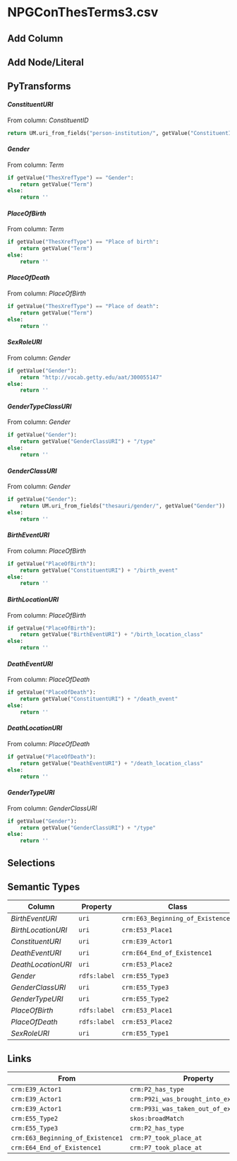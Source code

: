 # NPGConThesTerms3.csv

## Add Column

## Add Node/Literal

## PyTransforms
#### _ConstituentURI_
From column: _ConstituentID_
``` python
return UM.uri_from_fields("person-institution/", getValue("ConstituentID"))
```

#### _Gender_
From column: _Term_
``` python
if getValue("ThesXrefType") == "Gender":
    return getValue("Term")
else:
    return ''
```

#### _PlaceOfBirth_
From column: _Term_
``` python
if getValue("ThesXrefType") == "Place of birth":
    return getValue("Term")
else:
    return ''
```

#### _PlaceOfDeath_
From column: _PlaceOfBirth_
``` python
if getValue("ThesXrefType") == "Place of death":
    return getValue("Term")
else:
    return ''
```

#### _SexRoleURI_
From column: _Gender_
``` python
if getValue("Gender"):
    return "http://vocab.getty.edu/aat/300055147"
else:
    return ''
```

#### _GenderTypeClassURI_
From column: _Gender_
``` python
if getValue("Gender"):
    return getValue("GenderClassURI") + "/type"
else:
    return ''
```

#### _GenderClassURI_
From column: _Gender_
``` python
if getValue("Gender"):
    return UM.uri_from_fields("thesauri/gender/", getValue("Gender"))
else:
    return ''
```

#### _BirthEventURI_
From column: _PlaceOfBirth_
``` python
if getValue("PlaceOfBirth"):
    return getValue("ConstituentURI") + "/birth_event"
else:
    return ''
```

#### _BirthLocationURI_
From column: _PlaceOfBirth_
``` python
if getValue("PlaceOfBirth"):
    return getValue("BirthEventURI") + "/birth_location_class"
else:
    return ''
```

#### _DeathEventURI_
From column: _PlaceOfDeath_
``` python
if getValue("PlaceOfDeath"):
    return getValue("ConstituentURI") + "/death_event"
else:
    return ''
```

#### _DeathLocationURI_
From column: _PlaceOfDeath_
``` python
if getValue("PlaceOfDeath"):
    return getValue("DeathEventURI") + "/death_location_class"
else:
    return ''
```

#### _GenderTypeURI_
From column: _GenderClassURI_
``` python
if getValue("Gender"):
    return getValue("GenderClassURI") + "/type"
else:
    return ''
```


## Selections

## Semantic Types
| Column | Property | Class |
|  ----- | -------- | ----- |
| _BirthEventURI_ | `uri` | `crm:E63_Beginning_of_Existence1`|
| _BirthLocationURI_ | `uri` | `crm:E53_Place1`|
| _ConstituentURI_ | `uri` | `crm:E39_Actor1`|
| _DeathEventURI_ | `uri` | `crm:E64_End_of_Existence1`|
| _DeathLocationURI_ | `uri` | `crm:E53_Place2`|
| _Gender_ | `rdfs:label` | `crm:E55_Type3`|
| _GenderClassURI_ | `uri` | `crm:E55_Type3`|
| _GenderTypeURI_ | `uri` | `crm:E55_Type2`|
| _PlaceOfBirth_ | `rdfs:label` | `crm:E53_Place1`|
| _PlaceOfDeath_ | `rdfs:label` | `crm:E53_Place2`|
| _SexRoleURI_ | `uri` | `crm:E55_Type1`|


## Links
| From | Property | To |
|  --- | -------- | ---|
| `crm:E39_Actor1` | `crm:P2_has_type` | `crm:E55_Type3`|
| `crm:E39_Actor1` | `crm:P92i_was_brought_into_existence_by` | `crm:E63_Beginning_of_Existence1`|
| `crm:E39_Actor1` | `crm:P93i_was_taken_out_of_existence_by` | `crm:E64_End_of_Existence1`|
| `crm:E55_Type2` | `skos:broadMatch` | `crm:E55_Type1`|
| `crm:E55_Type3` | `crm:P2_has_type` | `crm:E55_Type2`|
| `crm:E63_Beginning_of_Existence1` | `crm:P7_took_place_at` | `crm:E53_Place1`|
| `crm:E64_End_of_Existence1` | `crm:P7_took_place_at` | `crm:E53_Place2`|
